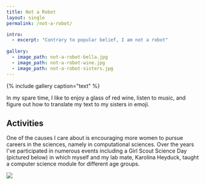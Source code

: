 ```yaml
---
title: Not a Robot
layout: single
permalink: /not-a-robot/

intro:
  - excerpt: "Contrary to popular belief, I am not a robot"
  
gallery:
  - image_path: not-a-robot-bella.jpg
  - image_path: not-a-robot-wine.jpg
  - image_path: not-a-robot-sisters.jpg
---
```


{% include gallery caption="text" %}

In my spare time, I like to enjoy a glass of red wine, listen to music, and figure out how to translate my text to my sisters in emoji. 

## Activities

One of the causes I care about is encouraging more women to pursue careers in the sciences, namely in computational sciences. Over the years I've participated in numerous events including a Girl Scout Science Day (pictured below) in which myself and my lab mate, Karolina Heyduck, taught a computer science module for different age groups.

<img src="https://michelle-hwang.github.io/images/not-a-robot-girlscouts.jpg">
